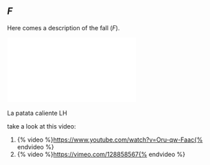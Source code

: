 ## *F*

Here comes a description of the fall (*F*).

![title](ejemplo.pdf)

La  patata caliente
LH 


take a look at this video:

1. {% video %}https://www.youtube.com/watch?v=Oru-qw-Faac{% endvideo %}
2. {% video %}https://vimeo.com/128858567{% endvideo %}
